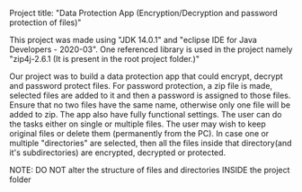
Project title:
"Data Protection App (Encryption/Decryption and password protection of files)"

This project was made using "JDK 14.0.1" and "eclipse IDE 
for Java Developers - 2020-03". One referenced library is used in the project namely "zip4j-2.6.1 (It is present in the root project folder.)"

Our project was to build a data protection app that could encrypt, decrypt and password protect files. 
For password protection, a zip file is made, selected files are added to it and then a password is assigned to those files. Ensure that no two files have the same name, otherwise only one file will be added to zip.
The app also have fully functional settings. The user can do the tasks either on single or multiple files. The user may wish to keep original files or delete them
(permanently from the PC).
In case one or multiple "directories" are selected, then all the files inside that directory(and it's subdirectories) are encrypted, decrypted or protected.

NOTE: DO NOT alter the structure of files and directories INSIDE the project folder
